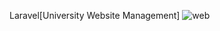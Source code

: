 Laravel[University Website Management]
![web](https://user-images.githubusercontent.com/60177352/158391214-40b04734-41c2-4d71-b5e5-d2649e98f499.jpg)



